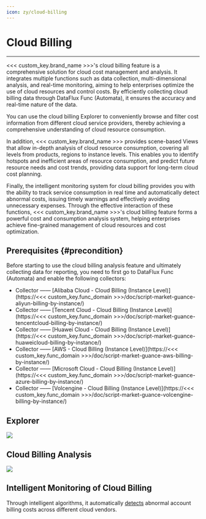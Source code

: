 ```yaml
---
icon: zy/cloud-billing
---
```


# Cloud Billing
---

<<< custom_key.brand_name >>>'s cloud billing feature is a comprehensive solution for cloud cost management and analysis. It integrates multiple functions such as data collection, multi-dimensional analysis, and real-time monitoring, aiming to help enterprises optimize the use of cloud resources and control costs. By efficiently collecting cloud billing data through DataFlux Func (Automata), it ensures the accuracy and real-time nature of the data.

You can use the cloud billing Explorer to conveniently browse and filter cost information from different cloud service providers, thereby achieving a comprehensive understanding of cloud resource consumption.

In addition, <<< custom_key.brand_name >>> provides scene-based Views that allow in-depth analysis of cloud resource consumption, covering all levels from products, regions to instance levels. This enables you to identify hotspots and inefficient areas of resource consumption, and predict future resource needs and cost trends, providing data support for long-term cloud cost planning.

Finally, the intelligent monitoring system for cloud billing provides you with the ability to track service consumption in real time and automatically detect abnormal costs, issuing timely warnings and effectively avoiding unnecessary expenses. Through the effective interaction of these functions, <<< custom_key.brand_name >>>'s cloud billing feature forms a powerful cost and consumption analysis system, helping enterprises achieve fine-grained management of cloud resources and cost optimization.

## Prerequisites {#precondition}

Before starting to use the cloud billing analysis feature and ultimately collecting data for reporting, you need to first go to DataFlux Func (Automata) and enable the following collectors:

- Collector —— [Alibaba Cloud - Cloud Billing (Instance Level)](https://<<< custom_key.func_domain >>>/doc/script-market-guance-aliyun-billing-by-instance/)
- Collector —— [Tencent Cloud - Cloud Billing (Instance Level)](https://<<< custom_key.func_domain >>>/doc/script-market-guance-tencentcloud-billing-by-instance/)
- Collector —— [Huawei Cloud - Cloud Billing (Instance Level)](https://<<< custom_key.func_domain >>>/doc/script-market-guance-huaweicloud-billing-by-instance/)
- Collector —— [AWS - Cloud Billing (Instance Level)](https://<<< custom_key.func_domain >>>/doc/script-market-guance-aws-billing-by-instance/)
- Collector —— [Microsoft Cloud - Cloud Billing (Instance Level)](https://<<< custom_key.func_domain >>>/doc/script-market-guance-azure-billing-by-instance/)
- Collector —— [Volcengine - Cloud Billing (Instance Level)](https://<<< custom_key.func_domain >>>/doc/script-market-guance-volcengine-billing-by-instance/)

## Explorer

![](img/bill-intelligent-detection-2.png)

## Cloud Billing Analysis

![](img/bill-intelligent-detection-3.png)

## Intelligent Monitoring of Cloud Billing


Through intelligent algorithms, it automatically [detects](../monitoring/intelligent-monitoring/cloud-bill-detection.md) abnormal account billing costs across different cloud vendors.

